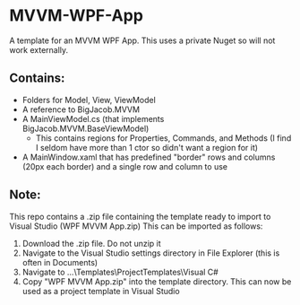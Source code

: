 # MVVM-WPF-App
A template for an MVVM WPF App. This uses a private Nuget so will not work externally.

## Contains:
- Folders for Model, View, ViewModel
- A reference to BigJacob.MVVM
- A MainViewModel.cs (that implements BigJacob.MVVM.BaseViewModel)
  - This contains regions for Properties, Commands, and Methods (I find I seldom have more than 1 ctor so didn't want a region for it)
- A MainWindow.xaml that has predefined "border" rows and columns (20px each border) and a single row and column to use

## Note:
This repo contains a .zip file containing the template ready to import to Visual Studio (WPF MVVM App.zip)
This can be imported as follows:
1. Download the .zip file. Do not unzip it
2. Navigate to the Visual Studio settings directory in File Explorer (this is often in Documents)
3. Navigate to ...\Templates\ProjectTemplates\Visual C#
4. Copy "WPF MVVM App.zip" into the template directory. This can now be used as a project template in Visual Studio
